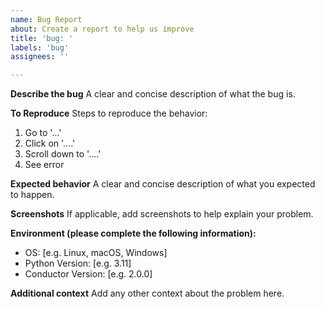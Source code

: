 ```yaml
---
name: Bug Report
about: Create a report to help us improve
title: 'bug: '
labels: 'bug'
assignees: ''

---
```


**Describe the bug**
A clear and concise description of what the bug is.

**To Reproduce**
Steps to reproduce the behavior:
1. Go to '...'
2. Click on '....'
3. Scroll down to '....'
4. See error

**Expected behavior**
A clear and concise description of what you expected to happen.

**Screenshots**
If applicable, add screenshots to help explain your problem.

**Environment (please complete the following information):**
 - OS: [e.g. Linux, macOS, Windows]
 - Python Version: [e.g. 3.11]
 - Conductor Version: [e.g. 2.0.0]

**Additional context**
Add any other context about the problem here.
